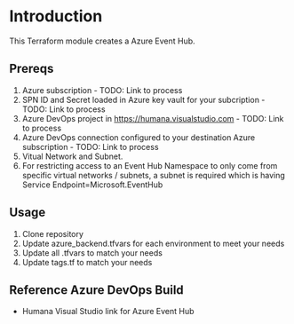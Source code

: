 # Introduction

This Terraform module creates a Azure Event Hub.

## Prereqs

1. Azure subscription - TODO: Link to process
2. SPN ID and Secret loaded in Azure key vault for your subcription - TODO: Link to process
3. Azure DevOps project in https://humana.visualstudio.com - TODO: Link to process
4. Azure DevOps connection configured to your destination Azure subscription - TODO: Link to process
5. Vitual Network and Subnet. 
6. For restricting access to an Event Hub Namespace to only come from specific virtual networks / subnets, a subnet is required which is having Service Endpoint=Microsoft.EventHub

## Usage

1. Clone repository
2. Update azure_backend.tfvars for each environment to meet your needs
3. Update all .tfvars to match your needs
4. Update tags.tf to match your needs

## Reference Azure DevOps Build

- Humana Visual Studio link for Azure Event Hub
